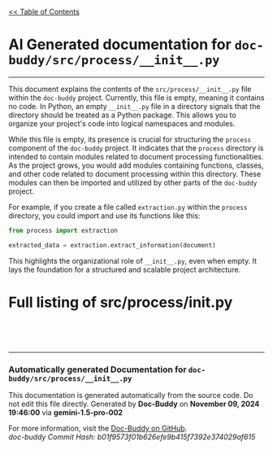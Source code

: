 [<< Table of Contents](../../index.md)

# AI Generated documentation for `doc-buddy/src/process/__init__.py`
---
This document explains the contents of the `src/process/__init__.py` file within the `doc-buddy` project.  Currently, this file is empty, meaning it contains no code.  In Python, an empty `__init__.py` file in a directory signals that the directory should be treated as a Python package. This allows you to organize your project's code into logical namespaces and modules.

While this file is empty, its presence is crucial for structuring the `process` component of the `doc-buddy` project.  It indicates that the `process` directory is intended to contain modules related to document processing functionalities. As the project grows, you would add modules containing functions, classes, and other code related to document processing within this directory.  These modules can then be imported and utilized by other parts of the `doc-buddy` project.

For example, if you create a file called `extraction.py` within the `process` directory, you could import and use its functions like this:

```python
from process import extraction

extracted_data = extraction.extract_information(document)
```

This highlights the organizational role of `__init__.py`, even when empty. It lays the foundation for a structured and scalable project architecture.

# Full listing of src/process/__init__.py
```python

```
<br>
<br>


---
### Automatically generated Documentation for `doc-buddy/src/process/__init__.py`
This documentation is generated automatically from the source code. Do not edit this file directly.
Generated by **Doc-Buddy** on **November 09, 2024 19:46:00** via **gemini-1.5-pro-002**

For more information, visit the [Doc-Buddy on GitHub](https://github.com/scott-r-lindsey/doc-buddy).  
*doc-buddy Commit Hash: b01f9573f01b626efe9b415f7392e374029af615*
